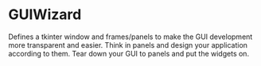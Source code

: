 # GUIWizard
Defines a tkinter window and frames/panels to make the GUI development more transparent and easier.      Think in panels and design your application according to them. Tear down your GUI to panels and put the widgets on.

